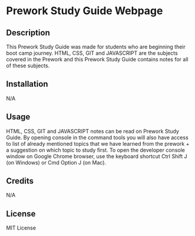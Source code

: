   # Prework Study Guide Webpage

## Description

This Prework Study Guide was made for students who are beginning their boot camp journey. 
HTML, CSS, GIT and JAVASCRIPT are the subjects covered in the Prework and this Prework Study Guide contains notes for all of these subjects.

## Installation

N/A

## Usage

HTML, CSS, GIT and JAVASCRIPT notes can be read on Prework Study Guide. By opening console in the command tools you will also have access to list of already mentioned topics that we have learned from the prework + a suggestion on which topic to study first. To open the developer console window on Google Chrome browser, use the keyboard shortcut Ctrl Shift J (on Windows) or Cmd Option J (on Mac). 

## Credits

N/A

## License

MIT License
